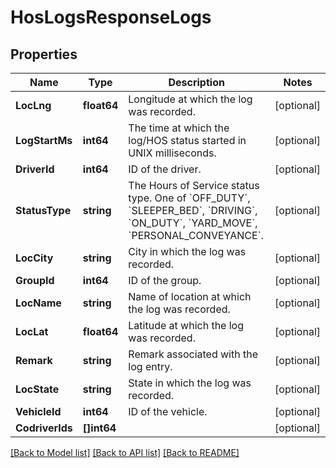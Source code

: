 # HosLogsResponseLogs

## Properties
Name | Type | Description | Notes
------------ | ------------- | ------------- | -------------
**LocLng** | **float64** | Longitude at which the log was recorded. | [optional] 
**LogStartMs** | **int64** | The time at which the log/HOS status started in UNIX milliseconds. | [optional] 
**DriverId** | **int64** | ID of the driver. | [optional] 
**StatusType** | **string** | The Hours of Service status type. One of &#x60;OFF_DUTY&#x60;, &#x60;SLEEPER_BED&#x60;, &#x60;DRIVING&#x60;, &#x60;ON_DUTY&#x60;, &#x60;YARD_MOVE&#x60;, &#x60;PERSONAL_CONVEYANCE&#x60;. | [optional] 
**LocCity** | **string** | City in which the log was recorded. | [optional] 
**GroupId** | **int64** | ID of the group. | [optional] 
**LocName** | **string** | Name of location at which the log was recorded. | [optional] 
**LocLat** | **float64** | Latitude at which the log was recorded. | [optional] 
**Remark** | **string** | Remark associated with the log entry. | [optional] 
**LocState** | **string** | State in which the log was recorded. | [optional] 
**VehicleId** | **int64** | ID of the vehicle. | [optional] 
**CodriverIds** | **[]int64** |  | [optional] 

[[Back to Model list]](../README.md#documentation-for-models) [[Back to API list]](../README.md#documentation-for-api-endpoints) [[Back to README]](../README.md)


